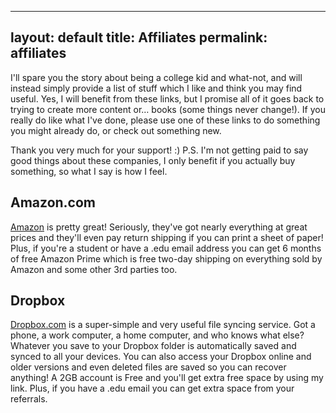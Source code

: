 ----
layout: default
title: Affiliates
permalink: affiliates
---

I'll spare you the story about being a college kid and what-not, and will instead simply provide a list of stuff which I like and think you may find useful. Yes, I will benefit from these links, but I promise all of it goes back to trying to create more content or… books (some things never change!). If you really do like what I've done, please use one of these links to do something you might already do, or check out something new.

Thank you very much for your support! :)
P.S. I'm not getting paid to say good things about these companies, I only
benefit if you actually buy something, so what I say is how I feel.

## Amazon.com ##
[Amazon](http://www.amazon.com/?_encoding=UTF8&tag=micbalpho-20&linkCode=ur2&camp=1789&creative=390957) is pretty great! Seriously, they've got nearly everything at great prices and they'll even pay return shipping if you can print a sheet of paper! Plus, if you're a student or have a .edu email address you can get 6 months of free Amazon Prime which is free two-day shipping on everything sold by Amazon and some other 3rd parties too.

## Dropbox ##
[Dropbox.com](http://db.tt/4lPSJdk) is a super-simple and very useful file syncing service. Got a phone, a work computer, a home computer, and who knows what else? Whatever you save to your Dropbox folder is automatically saved and synced to all your devices. You can also access your Dropbox online and older versions and even deleted files are saved so you can recover anything! A 2GB account is Free and you'll get extra free space by using my link. Plus, if you have a .edu email you can get extra space from your referrals.

